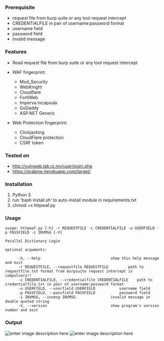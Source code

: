### Prerequisite

- request file from burp suite or any tool request intercept
- CREDENTIALFILE in pair of username:password format
- username field
- password field
- invalid message

### Features

 - Read request file from burp suite or any tool request intercept
 - WAF fingerprint:
	 - Mod_Security
	 - WebKnight
	 - Cloudflare
	 - FortiWeb
	 - Imperva Incapsula
	 - GoDaddy
	 - ASP.NET Generic
	  
 - Web Protection fingerprint:
	 - Clickjacking
	 - CloudFlare protection
	 - CSRF token


### Tested on 

 - http://vulnweb.lab.rz.my/user/login.php
 - https://grabme.herokuapp.com/target/


### Installation
 1. Python 3 
 1. run 'bash install.sh' to auto-install module in requirements.txt
 2. chmod +x httpwaf.py

### Usage

    usage: httpwaf.py [-h] -r REQUESTFILE -c CREDENTIALFILE -u USERFIELD -p PASSFIELD -i INVMSG [-V]
    
    Parallel Dictionary Login
    
    optional arguments:
    
          -h, --help            					show this help message and exit
          -r REQUESTFILE, --requestfile REQUESTFILE  		path to requestfile.txt format from burpsuite request intercept is compulsory!!
          -c CREDENTIALFILE, --credentialfile CREDENTIALFILE  	path to credentialfile.txt in pair of username:password format
          -u USERFIELD, --userfield USERFIELD  			username field
          -p PASSFIELD, --passfield PASSFIELD  			password field
          -i INVMSG, --invmsg INVMSG  				invalid message in double quoted string
          -V, --version         					show program's version number and exit

### Output

![enter image description here](https://raw.githubusercontent.com/faisalfs10x/HTTPwaf-Login-Bruteforce/master/1.png)
![enter image description here](https://raw.githubusercontent.com/faisalfs10x/HTTPwaf-Login-Bruteforce/master/2.png)
